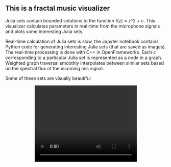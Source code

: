 ## This is a fractal music visualizer

<p> Julia sets contain bounded solutions to the function f(z) = z^2 + c. This visualizer calculates parameters in real-time from the microphone signals and plots some interesting Julia sets. </p>

<p> Real-time calculation of Julia sets is slow, the Jupyter notebook contains Python code for generating interesting Julia sets (that are saved as images). The real-time processing is done with C++ in OpenFrameworks. Each c corresponding to a particular Julia set is represented as a node in a graph. Weighted graph traversal smoothly interpolates between similar sets based on the spectral flux of the incoming mic signal. </p>

<p> Some of these sets are visually beautiful </p>

<center>
<video width="320" height="240" controls>
  <source src="demo/fractals.mov" type="video/mp4">
</video>
</center>

